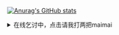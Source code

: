 [![Anurag's GitHub stats](https://github-readme-stats.vercel.app/api?username=ssttkkl)](https://github.com/anuraghazra/github-readme-stats)

<details><summary>在线乞讨中，点击请我打两把maimai</summary>

![](afdian-ssttkkl.jfif)

</details>
